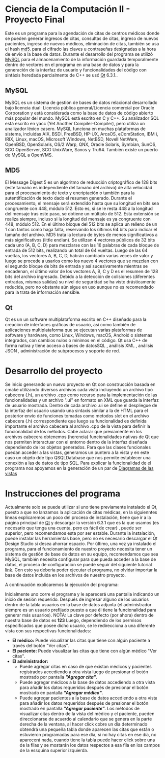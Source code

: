 # Ciencia de la Computación II - Proyecto Final
Este es un programa para la agendación de citas de centros médicos donde se pueden generar ingresos de citas, consultas de citas, ingreso de nuevos pacientes, 
ingreso de nuevos médicos, eliminación de citas, también se usa el hash [md5](#md5). para el cifrado las claves u contraseñas designadas a la hora de envío a la base de datos.
Durante el desarrollo del programa se utilizó [MySQL](#mysql) para el almacenamiento de la información guardada temporalmente dentro de vectores en el programa en una base de datos y para la generación
de la interfaz de usuario y funcionalidades del código con sintáxis heredada parcialmente de C++ se usó [Qt](#qt) 6.3.1.. 

## MySQL
MySQL es un sistema de gestión de bases de datos relacional desarrollado bajo licencia dual: Licencia pública general/Licencia comercial por Oracle Corporation 
y está considerada como la base de datos de código abierto más popular del mundo. MySQL está escrito en C y C++. Su analizador SQL está escrito en yacc (Yet Another Compiler-Compiler), pero utiliza un analizador léxico casero. MySQL funciona en muchas plataformas de sistema, incluidas AIX, BSDi, FreeBSD, HP-UX,
ArcaOS, eComStation, IBM i, IRIX, Linux, macOS, Microsoft Windows, NetBSD, Novell NetWare, OpenBSD, OpenSolaris, OS/2 Warp, 
QNX, Oracle Solaris, Symbian, SunOS, SCO OpenServer, SCO UnixWare, Sanos y Tru64. También existe un puerto de MySQL a OpenVMS.

## MD5
El Message Digest 5 es un algoritmo de reducción criptográfico de 128 bits (este tamaño es independiente del tamaño del archivo) de alta velocidad
para el procesamiento de texto y encriptación o también para la autentificación de texto dado el resumen generado. Durante el procesamiento, el mensaje será extendido hasta que
su longitud en bits sea congruente con 448, módulo 512. Esto es, si se le resta 448 a la longitud del mensaje tras este paso, se obtiene un múltiplo de 512. 
Esta extensión se realiza siempre, incluso si la longitud del mensaje es ya congruente con 448, módulo 512. En el último bloque del 512 bits se aplica un relleno de un 1 con tantos como haga falta, 
reservando los últimos 64 bits para indicar el tamaño del archivo. MD5 trata la lectura de bytes de menos significativos a más significativos (little endian).
Se utilizan 4 vectores públicos de 32 bits cada uno (A, B, C, D) para mezclarse con las 16 palabras de cada bloque de entrada de 512 bits, realizando un total de 64 vueltas. 
Luego de las 64 vueltas, los vectores A, B, C, D, habrán cambiado varias veces de valor y luego se procede a usarlos como los nuevo 4 vectores que se mezclan con el segundo 
bloque de bits de entrada y así sucesivamente mientras se encadenan, el último valor de los vectores A, B, C y D es el resumen de 128 bits del archivo ingresado. Debido a la detección de colisiones (diferentes entradas, mismas salidas)
su nivel de seguridad se ha visto drásticamente reducida, pero no obstante aún sigue en uso aunque no es recomendado para la trata de información sensible.

## Qt
Qt es un un software multiplataforma escrito en C++ diseñado para la creación de interfaces gráficas de usuario, así como también de aplicaciones multiplataforma que se ejecutan varias 
plataformas de software y hardware, como Linux, Windows, macOS, Android o sistemas integrados, con cambios nulos o mínimos en el código. Qt usa C++ de forma nativa y tiene acceso a bases de datosSQL , análisis XML , análisis JSON , administración de subprocesos y soporte de red.

# Desarrollo del proyecto
Se inicio generando un nuevo proyecto en Qt con construcción basada en cmake utilizando diversos archivos cada vista incluyendo un archivo tipo cabecera (.h), un archivo .cpp como recurso para la implementación de las funcionalidades y un archivo ".ui" en formato en XML que guarda la interfaz de usuario mostrada.
Dentro de cada archivo .ui se define el despliegue de la interfaz del usuario usando una sintaxis similar a la de HTML para el posterior envío de funciones tomadas como metodos slot en el archivo cabecera (.h) correspondiente que luego su funcionalidad es definida importante el archivo cabecera al archivo .cpp de la vista para definir la funcionalidad de los métodos. Cabe aclarar que previamente en los archivos cabecera obtenemos (herencia) funcionalidades nativas de Qt que nos permiten interactuar con el entorno dentro de la interfaz diseñada dependiendo de los objetos generados. Para que las clases funcionales puedan acceder a las vistas, generamos un puntero a la vista y en este caso un objeto dde tipo QSQLDatabase que nos permite establecer una conexión a las de datos de tipo SQL.
Para explicar la funcionalidad de el programa nos apoyamos en la generación de un par de [Diagramas de las vistas](https://jamboard.google.com/d/1lNjInz3dCPMsQiP6g3etwScvUCLl1edCKNsKY59WMew/edit?usp=sharing)

# Instrucciones del programa
Actualmente solo se puede utilizar si uno tiene previamente instalado el Qt, puesto a que no lanzamos la aplicación de citas médicas, en la siguienntes líneas explicaremos un poco del proceso de instalación, tiene que ir a la página principal de [Qt](https://www.qt.io/download-open-source?hsCtaTracking=9f6a2170-a938-42df-a8e2-a9f0b1d6cdce%7C6cb0de4f-9bb5-4778-ab02-bfb62735f3e5) y descargar la versión 6.3.1 que es la que usamos (es necesario que tenga una cuenta, pero es fácil de crear) , puede ser superior, pero recomendamos esta por ser estable. Durante la instalación, puede instalar las herramientas base, pero no es necesario descargar el Qt Design Studio si desea ahorrar espacio. Por último, una vez ya instalado el programa, para el funcionamiento de nuestro proyecto necesita tener un sistema de gestión de base de datos en su equipo, recomendamos que sea MySQL, también necesita configurar para que pueda acceder a la base de datos, el proceso de configuración se puede seguir del siguiente tutorial [link](https://www.youtube.com/watch?v=qeErME39zvw&t=2s). Con esto ya debería poder ejecutar el programa, no olvidar importar la base de datos incluida en los archivos de nuestro proyecto.

A continuación explicaremos la ejecución del programa:

Inicialmente uno corre el programa y le aparecerá una pantalla indicando un inicio de sesión requerido. Después de ingresar alguno de los usuarios dentro de la tabla usuarios en la base de datos adjunta (el administrador siempre es un usuario prefijado puesto a que él tiene la funcionalidad para generar más usuarios).
NOTA: La clave por defecto (por ahora) dentro de nuestra base de datos es **123**
Luego, dependiendo de los permisos especificados que posee dicho usuario, se le redirecciona a una diferente vista con sus respectivas funcionalidades:
* **El médico:** Puede visualizar las citas que tiene con algún paciente a través del botón "Ver citas".
* **El paciente:** Puede visualizar las citas que tiene con algún médico "Ver citas".
* **El administrador:** 
    - Puede agregar citas en caso de que existan médicos y pacientes registrados accediendo a otra vista luego de presionar el botón mostrado por pantalla ___"Agregar cita"___.
    - Puede agregar médicos a la base de datos accediendo a otra vista para añadir los datos requeridos después de presionar el botón mostrado en pantalla ___"Agregar médico"___.
    - Puede agregar pacientes a la base de datos accediendo a otra vista para añadir los datos requeridos después de presionar el botón mostrado en pantalla ___"Agregar paciente"___.
Los métodos de visualizar citas dentro de la vista del médico y el paciente, pueden direccionarse de acuerdo al calendario que se genera en la parte derecha de la ventana, al hacer click cobre un día determinado obtendrá una pequeña tabla donde aparecen las citas que están o estuvieron programadas para ese día, si no hay citas en ese día, no aparecerá nada, cuando tiene la tabla puede hacer click sobre una de la filas y se mostarán los datos respectos a esa fila en los campos de la essquina superior izquierda.

